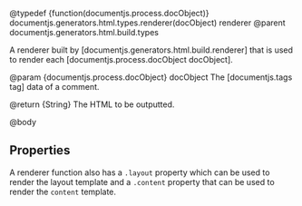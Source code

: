 @typedef {function(documentjs.process.docObject)} documentjs.generators.html.types.renderer(docObject) renderer
@parent documentjs.generators.html.build.types

A renderer built by [documentjs.generators.html.build.renderer] that is used to
render each [documentjs.process.docObject docObject].  

@param {documentjs.process.docObject} docObject The [documentjs.tags tag] data
of a comment.

@return {String} The HTML to be outputted.

@body

## Properties

A renderer function also has a `.layout` property which can be used
to render the layout template and a `.content` property that can be used
to render the `content` template.



